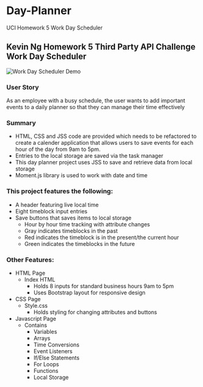 # Day-Planner
UCI Homework 5 Work Day Scheduler
## Kevin Ng Homework 5 Third Party API Challenge Work Day Scheduler

![Work Day Scheduler Demo](../Assets/kevinng2.github.io_Third-Party-API-Work-Day-Scheduler_.png)

### User Story
As an employee with a busy schedule, the user wants to add important events to a daily planner so that they can manage their time effectively

### Summary
* HTML, CSS and JSS code are provided which needs to be refactored to create a calender application that allows users to save events for each hour of the day from 9am to 5pm.
* Entries to the local storage are saved via the task manager
* This day planner project uses JSS to save and retrieve data from local storage
* Moment.js library is used to work with date and time

### This project features the following:
* A header featuring live local time
*  Eight timeblock input entries
*  Save buttons that saves items to local storage
   *  Hour by hour time tracking with attribute changes
   *  Gray indicates timeblocks in the past
   *  Red indicates the timeblock is in the present/the current hour
   *  Green indicates the timeblocks in the future

### Other Features:
* HTML Page
  * Index HTML
    * Holds 8 inputs for standard business hours 9am to 5pm
    * Uses Bootstrap layout for responsive design
* CSS Page
  * Style.css
    * Holds styling for changing attributes and buttons
* Javascript Page
    * Contains
      * Variables
      * Arrays
      * Time Conversions
      * Event Listeners
      * If/Else Statements
      * For Loops
      * Functions
      * Local Storage